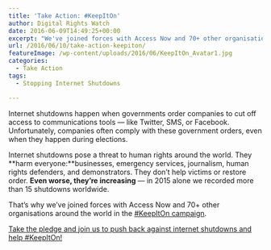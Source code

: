```yaml
---
title: 'Take Action: #KeepItOn'
author: Digital Rights Watch
date: 2016-06-09T14:49:25+00:00
excerpt: "We've joined forces with Access Now and 70+ other organisations around the world in the #KeepItOn campaign."
url: /2016/06/10/take-action-keepiton/
featureImage: /wp-content/uploads/2016/06/KeepItOn_Avatar1.jpg
categories:
  - Take Action
tags:
  - Stopping Internet Shutdowns

---
```

Internet shutdowns happen when governments order companies to cut off access to communications tools — like Twitter, SMS, or Facebook. Unfortunately, companies often comply with these government orders, even when they happen during elections.

Internet shutdowns pose a threat to human rights around the world. They **harm everyone:**businesses, emergency services, journalism, human rights defenders, and demonstrators. They don’t help victims or restore order. **Even worse, they’re increasing** — in 2015 alone we recorded more than 15 shutdowns worldwide.

That&#8217;s why we&#8217;ve joined forces with Access Now and 70+ other organisations around the world in the [#KeepItOn campaign][1].

[Take the pledge and join us to push back against internet shutdowns and help #KeepItOn!][2]

 [1]: https://www.accessnow.org/keepiton/
 [2]: https://act.accessnow.org/ea-action/action?ea.client.id=1921&ea.campaign.id=50509&ea.tracking.id=digitalrightswatch